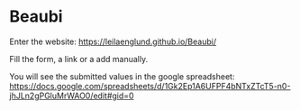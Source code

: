# Beaubi


Enter the website: https://leilaenglund.github.io/Beaubi/

Fill the form, a link or a add manually. 

You will see the submitted values in the google spreadsheet: https://docs.google.com/spreadsheets/d/1Gk2Ep1A6UFPF4bNTxZTcT5-n0-jhJLn2gPGluMrWAO0/edit#gid=0

